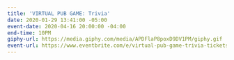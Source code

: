 ```yaml
---
title: 'VIRTUAL PUB GAME: Trivia'
date: 2020-01-29 13:41:00 -05:00
event-date: 2020-04-16 20:00:00 -04:00
end-time: 10PM
giphy-url: https://media.giphy.com/media/APDFlaP8poxD9DV1PM/giphy.gif
event-url: https://www.eventbrite.com/e/virtual-pub-game-trivia-tickets-102529137410
---
```


